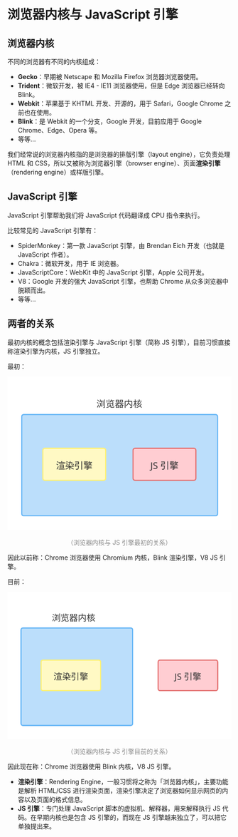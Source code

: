 # 浏览器内核与 JavaScript 引擎

## 浏览器内核

不同的浏览器有不同的内核组成：

* **Gecko**：早期被 Netscape 和 Mozilla Firefox 浏览器浏览器使用。
* **Trident**：微软开发，被 IE4 - IE11 浏览器使用，但是 Edge 浏览器已经转向 Blink。
* **Webkit**：苹果基于 KHTML 开发、开源的，用于 Safari，Google Chrome 之前也在使用。
* **Blink**：是 Webkit 的一个分支，Google 开发，目前应用于 Google Chrome、Edge、Opera 等。
* 等等…

我们经常说的浏览器内核指的是浏览器的排版引擎（layout engine），它负责处理 HTML 和 CSS，所以又被称为浏览器引擎（browser engine）、页面**渲染引擎**（rendering engine）或样版引擎。

## JavaScript 引擎

JavaScript 引擎帮助我们将 JavaScript 代码翻译成 CPU 指令来执行。

比较常见的 JavaScript 引擎有：

* SpiderMonkey：第一款 JavaScript 引擎，由 Brendan Eich 开发（也就是 JavaScript 作者）。
* Chakra：微软开发，用于 IE 浏览器。
* JavaScriptCore：WebKit 中的 JavaScript 引擎，Apple 公司开发。
* V8：Google 开发的强大 JavaScript 引擎，也帮助 Chrome 从众多浏览器中脱颖而出。
* 等等…

## 两者的关系

最初内核的概念包括渲染引擎与 JavaScript 引擎（简称 JS 引擎），目前习惯直接称渲染引擎为内核，JS 引擎独立。

最初：

<div style="text-align: center;">
  <img src="./assets/kernel-and-javascript-engine-before.svg" alt="浏览器内核与 JS 引擎最初的关系">
  <p style="text-align: center; color: #888;">（浏览器内核与 JS 引擎最初的关系）</p>
</div>

因此以前称：Chrome 浏览器使用 Chromium 内核，Blink 渲染引擎，V8 JS 引擎。

目前：

<div style="text-align: center;">
  <img src="./assets/kernel-and-javascript-engine-now.svg" alt="浏览器内核与 JS 引擎目前的关系">
  <p style="text-align: center; color: #888;">（浏览器内核与 JS 引擎目前的关系）</p>
</div>

因此现在称：Chrome 浏览器使用 Blink 内核，V8 JS 引擎。

* **渲染引擎**：Rendering Engine，一般习惯将之称为「浏览器内核」，主要功能是解析 HTML/CSS 进行渲染页面，渲染引擎决定了浏览器如何显示网页的内容以及页面的格式信息。
* **JS 引擎**：专门处理 JavaScript 脚本的虚拟机、解释器，用来解释执行 JS 代码。在早期内核也是包含 JS 引擎的，而现在 JS 引擎越来独立了，可以把它单独提出来。


